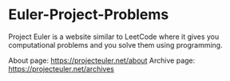 # Euler-Project-Problems

Project Euler is a website similar to LeetCode where it gives you computational problems and you solve them using programming.

About page: https://projecteuler.net/about
Archive page: https://projecteuler.net/archives
